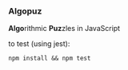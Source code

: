 ### Algopuz

**Algo**rithmic **Puz**zles in JavaScript

to test (using jest):

```
npm install && npm test
```

